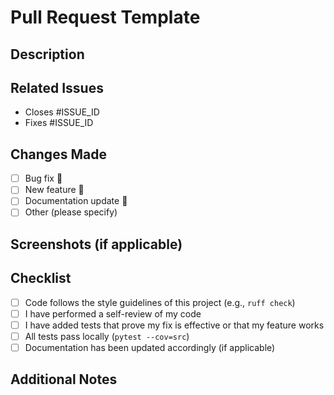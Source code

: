 # Pull Request Template

## Description
<!-- Provide a brief summary of the changes in this PR -->

## Related Issues
<!-- List related GitHub issues, if applicable -->
- Closes #ISSUE_ID
- Fixes #ISSUE_ID

## Changes Made
- [ ] Bug fix 🐛
- [ ] New feature 🚀
- [ ] Documentation update 📄
- [ ] Other (please specify)

## Screenshots (if applicable)
<!-- Add screenshots or GIFs to illustrate changes -->

## Checklist
- [ ] Code follows the style guidelines of this project (e.g., `ruff check`)
- [ ] I have performed a self-review of my code
- [ ] I have added tests that prove my fix is effective or that my feature works
- [ ] All tests pass locally (`pytest --cov=src`)
- [ ] Documentation has been updated accordingly (if applicable)

## Additional Notes
<!-- Add any additional information or context about the changes -->
